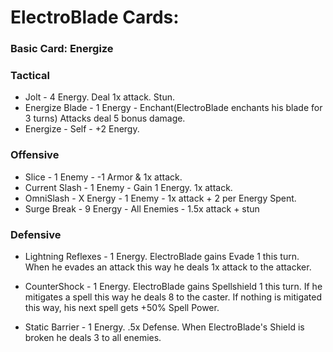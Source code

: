 # ElectroBlade Cards:

### Basic Card: Energize

### Tactical

- Jolt - 4 Energy. Deal 1x attack. Stun.
- Energize Blade - 1 Energy - Enchant(ElectroBlade enchants his blade for 3 turns) Attacks deal 5 bonus damage. 
- Energize - Self - +2 Energy.


### Offensive

- Slice - 1 Enemy - -1 Armor & 1x attack.
- Current Slash - 1 Enemy - Gain 1 Energy. 1x attack. 
- OmniSlash - X Energy - 1 Enemy - 1x attack + 2 per Energy Spent. 
- Surge Break - 9 Energy - All Enemies - 1.5x attack + stun

### Defensive

- Lightning Reflexes - 1 Energy. ElectroBlade gains Evade 1 this turn. When he evades an attack this way he deals 1x attack to the attacker.

- CounterShock - 1 Energy. ElectroBlade gains Spellshield 1 this turn. If he mitigates a spell this way he deals 8 to the caster. If nothing is mitigated this way, his next spell gets +50% Spell Power.

- Static Barrier - 1 Energy. .5x Defense. When ElectroBlade's Shield is broken he deals 3 to all enemies.
